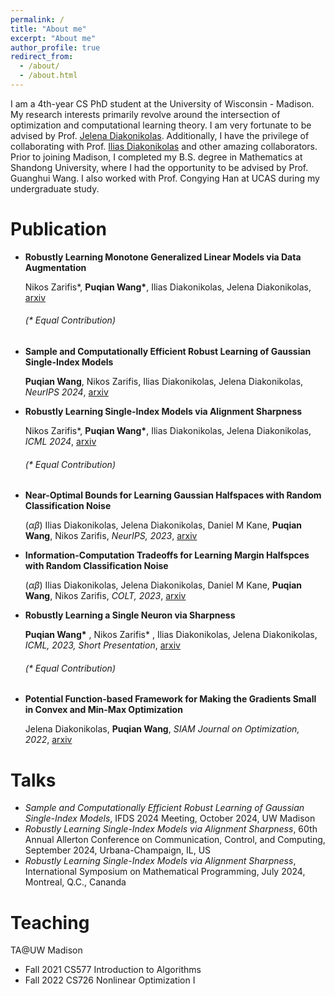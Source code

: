 ```yaml
---
permalink: /
title: "About me"
excerpt: "About me"
author_profile: true
redirect_from: 
  - /about/
  - /about.html
---
```


I am a 4th-year CS PhD student at the University of Wisconsin - Madison. My research interests primarily revolve around the intersection of optimization and computational learning theory. I am very fortunate to be advised by Prof. [Jelena Diakonikolas](http://www.jelena-diakonikolas.com). Additionally, I have the privilege of collaborating with Prof. [Ilias Diakonikolas](http://www.iliasdiakonikolas.org) and other amazing collaborators. Prior to joining Madison, I completed my B.S. degree in Mathematics at Shandong University, where I had the opportunity to be advised by Prof. Guanghui Wang. I also worked with Prof. Congying Han at UCAS during my undergraduate study.


Publication
======
- **Robustly Learning Monotone Generalized Linear Models via Data Augmentation**

  Nikos Zarifis\*, **Puqian Wang\***, Ilias Diakonikolas, Jelena Diakonikolas, [arxiv](https://arxiv.org/abs/2502.08611)

  ###### (\* Equal Contribution)

- **Sample and Computationally Efficient Robust Learning of Gaussian Single-Index Models**

  **Puqian Wang**, Nikos Zarifis, Ilias Diakonikolas, Jelena Diakonikolas, *NeurIPS 2024*, [arxiv](https://arxiv.org/abs/2411.05708)

- **Robustly Learning Single-Index Models via Alignment Sharpness**

  Nikos Zarifis\*, **Puqian Wang\***, Ilias Diakonikolas, Jelena Diakonikolas, *ICML 2024*, [arxiv](https://arxiv.org/pdf/2402.17756.pdf)

  ###### (\* Equal Contribution)

- **Near-Optimal Bounds for Learning Gaussian Halfspaces with Random Classification Noise**
  
  ($\alpha\beta$) Ilias Diakonikolas, Jelena Diakonikolas, Daniel M Kane, **Puqian Wang**, Nikos Zarifis, *NeurIPS, 2023*, [arxiv](https://arxiv.org/abs/2307.08438)

- **Information-Computation Tradeoffs for Learning Margin Halfspces with Random Classification Noise**
  
  ($\alpha\beta$) Ilias Diakonikolas, Jelena Diakonikolas, Daniel M Kane, **Puqian Wang**, Nikos Zarifis, *COLT, 2023*, [arxiv](https://arxiv.org/abs/2306.16352)

- **Robustly Learning a Single Neuron via Sharpness**
  
  **Puqian Wang\*** , Nikos Zarifis\* , Ilias Diakonikolas, Jelena Diakonikolas, *ICML, 2023, Short Presentation*, [arxiv](https://arxiv.org/abs/2306.07892)

  ###### (\* Equal Contribution)

- **Potential Function-based Framework for Making the Gradients Small in Convex and Min-Max Optimization**
  
  Jelena Diakonikolas, **Puqian Wang**,  *SIAM Journal on Optimization, 2022*, [arxiv](https://arxiv.org/abs/2101.12101)

Talks
====
- *Sample and Computationally Efficient Robust Learning of Gaussian Single-Index Models*, IFDS 2024 Meeting, October 2024, UW Madison
- *Robustly Learning Single-Index Models via Alignment Sharpness*, 60th Annual Allerton Conference on Communication, Control, and Computing, September 2024, Urbana-Champaign, IL, US
- *Robustly Learning Single-Index Models via Alignment Sharpness*, International Symposium on Mathematical Programming, July 2024, Montreal, Q.C., Cananda

Teaching
====

TA@UW Madison

- Fall 2021 CS577 Introduction to Algorithms
- Fall 2022 CS726 Nonlinear Optimization I
